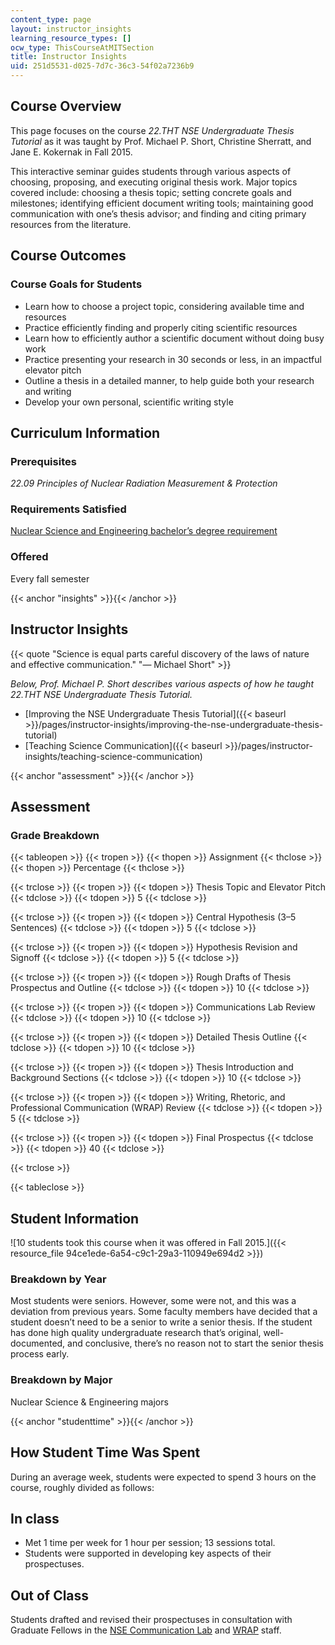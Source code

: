 ```yaml
---
content_type: page
layout: instructor_insights
learning_resource_types: []
ocw_type: ThisCourseAtMITSection
title: Instructor Insights
uid: 251d5531-d025-7d7c-36c3-54f02a7236b9
---
```


Course Overview
---------------

This page focuses on the course _22.THT NSE Undergraduate Thesis Tutorial_ as it was taught by Prof. Michael P. Short, Christine Sherratt, and Jane E. Kokernak in Fall 2015.

This interactive seminar guides students through various aspects of choosing, proposing, and executing original thesis work. Major topics covered include: choosing a thesis topic; setting concrete goals and milestones; identifying efficient document writing tools; maintaining good communication with one’s thesis advisor; and finding and citing primary resources from the literature.

Course Outcomes
---------------

### Course Goals for Students

*   Learn how to choose a project topic, considering available time and resources
*   Practice efficiently finding and properly citing scientific resources
*   Learn how to efficiently author a scientific document without doing busy work
*   Practice presenting your research in 30 seconds or less, in an impactful elevator pitch
*   Outline a thesis in a detailed manner, to help guide both your research and writing
*   Develop your own personal, scientific writing style

Curriculum Information
----------------------

### Prerequisites

_22.09 Principles of Nuclear Radiation Measurement & Protection_

### Requirements Satisfied

[Nuclear Science and Engineering bachelor’s degree requirement](http://web.mit.edu/nse/education/undergrad/curriculum.html)

### Offered

Every fall semester

{{< anchor "insights" >}}{{< /anchor >}}

Instructor Insights
-------------------

{{< quote "Science is equal parts careful discovery of the laws of nature and effective communication." "— Michael Short" >}}

_Below, Prof. Michael P. Short describes various aspects of how he taught 22.THT NSE Undergraduate Thesis Tutorial._

*   [Improving the NSE Undergraduate Thesis Tutorial]({{< baseurl >}}/pages/instructor-insights/improving-the-nse-undergraduate-thesis-tutorial)
*   [Teaching Science Communication]({{< baseurl >}}/pages/instructor-insights/teaching-science-communication)

{{< anchor "assessment" >}}{{< /anchor >}}

Assessment
----------

### Grade Breakdown

{{< tableopen >}}
{{< tropen >}}
{{< thopen >}}
Assignment
{{< thclose >}}
{{< thopen >}}
Percentage
{{< thclose >}}

{{< trclose >}}
{{< tropen >}}
{{< tdopen >}}
Thesis Topic and Elevator Pitch
{{< tdclose >}}
{{< tdopen >}}
5
{{< tdclose >}}

{{< trclose >}}
{{< tropen >}}
{{< tdopen >}}
Central Hypothesis (3–5 Sentences)
{{< tdclose >}}
{{< tdopen >}}
5
{{< tdclose >}}

{{< trclose >}}
{{< tropen >}}
{{< tdopen >}}
Hypothesis Revision and Signoff
{{< tdclose >}}
{{< tdopen >}}
5
{{< tdclose >}}

{{< trclose >}}
{{< tropen >}}
{{< tdopen >}}
Rough Drafts of Thesis Prospectus and Outline
{{< tdclose >}}
{{< tdopen >}}
10
{{< tdclose >}}

{{< trclose >}}
{{< tropen >}}
{{< tdopen >}}
Communications Lab Review
{{< tdclose >}}
{{< tdopen >}}
10
{{< tdclose >}}

{{< trclose >}}
{{< tropen >}}
{{< tdopen >}}
Detailed Thesis Outline
{{< tdclose >}}
{{< tdopen >}}
10
{{< tdclose >}}

{{< trclose >}}
{{< tropen >}}
{{< tdopen >}}
Thesis Introduction and Background Sections
{{< tdclose >}}
{{< tdopen >}}
10
{{< tdclose >}}

{{< trclose >}}
{{< tropen >}}
{{< tdopen >}}
Writing, Rhetoric, and Professional Communication (WRAP) Review
{{< tdclose >}}
{{< tdopen >}}
5
{{< tdclose >}}

{{< trclose >}}
{{< tropen >}}
{{< tdopen >}}
Final Prospectus
{{< tdclose >}}
{{< tdopen >}}
40
{{< tdclose >}}

{{< trclose >}}

{{< tableclose >}}

Student Information
-------------------

![10 students took this course when it was offered in Fall 2015.]({{< resource_file 94ce1ede-6a54-c9c1-29a3-110949e694d2 >}})

### Breakdown by Year

Most students were seniors. However, some were not, and this was a deviation from previous years. Some faculty members have decided that a student doesn’t need to be a senior to write a senior thesis. If the student has done high quality undergraduate research that’s original, well-documented, and conclusive, there’s no reason not to start the senior thesis process early.

### Breakdown by Major

Nuclear Science & Engineering majors

{{< anchor "studenttime" >}}{{< /anchor >}}

How Student Time Was Spent
--------------------------

During an average week, students were expected to spend 3 hours on the course, roughly divided as follows:

In class
--------

*   Met 1 time per week for 1 hour per session; 13 sessions total.
*   Students were supported in developing key aspects of their prospectuses.

Out of Class
------------

Students drafted and revised their prospectuses in consultation with Graduate Fellows in the [NSE Communication Lab](http://web.mit.edu/nse/education/commlab/) and [WRAP](http://cmsw.mit.edu/education/writing-rhetoric-professional-communication/) staff.